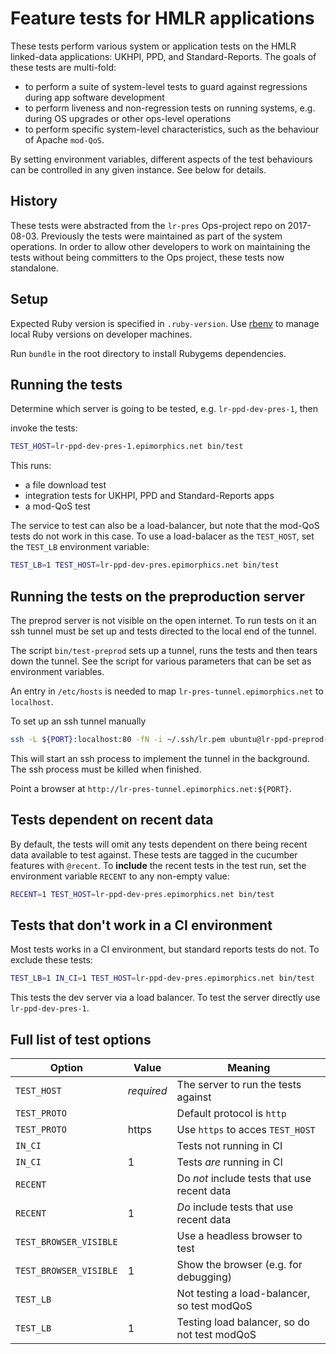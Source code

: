 # Feature tests for HMLR applications

These tests perform various system or application tests on the HMLR linked-data
applications: UKHPI, PPD, and Standard-Reports. The goals of these tests are
multi-fold:

- to perform a suite of system-level tests to guard against regressions during
  app software development
- to perform liveness and non-regression tests on running systems, e.g. during
  OS upgrades or other ops-level operations
- to perform specific system-level characteristics, such as the behaviour of
  Apache `mod-QoS`.

By setting environment variables, different aspects of the test behaviours can
be controlled in any given instance. See below for details.

## History

These tests were abstracted from the `lr-pres` Ops-project repo on 2017-08-03.
Previously the tests were maintained as part of the system operations. In order
to allow other developers to work on maintaining the tests without being
committers to the Ops project, these tests now standalone.

## Setup

Expected Ruby version is specified in `.ruby-version`. Use [rbenv](https://github.com/rbenv/rbenv)
to manage local Ruby versions on developer machines.

Run `bundle` in the root directory to install Rubygems dependencies.

## Running the tests

Determine which server is going to be tested, e.g. `lr-ppd-dev-pres-1`, then

invoke the tests:

```sh
TEST_HOST=lr-ppd-dev-pres-1.epimorphics.net bin/test
```

This runs:

- a file download test
- integration tests for UKHPI, PPD and Standard-Reports apps
- a mod-QoS test

The service to test can also be a load-balancer, but note that the mod-QoS tests
do not work in this case. To use a load-balacer as the `TEST_HOST`, set the `TEST_LB`
environment variable:

```sh
TEST_LB=1 TEST_HOST=lr-ppd-dev-pres.epimorphics.net bin/test
```

## Running the tests on the preproduction server

The preprod server is not visible on the open internet.  To run tests on it an
ssh tunnel must be set up and tests directed to the local end of the tunnel.

The script `bin/test-preprod` sets up a tunnel, runs the tests and then tears down the tunnel.
See the script for various parameters that can be set as environment variables.

An entry in `/etc/hosts` is needed to map `lr-pres-tunnel.epimorphics.net` to `localhost`.

To set up an ssh tunnel manually

```sh
ssh -L ${PORT}:localhost:80 -fN -i ~/.ssh/lr.pem ubuntu@lr-ppd-preprod-pres-1.epimorphics.net
```

This will start an ssh process to implement the tunnel in the background.
The ssh process must be killed when finished.

Point a browser at `http://lr-pres-tunnel.epimorphics.net:${PORT}`.

## Tests dependent on recent data

By default, the tests will omit any tests dependent on there being recent data
available to test against. These tests are tagged in the cucumber features with
`@recent`. To **include** the recent tests in the test run, set the environment
variable `RECENT` to any non-empty value:

```sh
RECENT=1 TEST_HOST=lr-ppd-dev-pres.epimorphics.net bin/test
```

## Tests that don't work in a CI environment

Most tests works in a CI environment, but standard reports tests do not.  To exclude
these tests:

```sh
TEST_LB=1 IN_CI=1 TEST_HOST=lr-ppd-dev-pres.epimorphics.net bin/test
```

This tests the dev server via a load balancer.  To test the server directly use
`lr-ppd-dev-pres-1`.

## Full list of test options

| Option                 | Value      | Meaning                                     |
|------------------------|------------|---------------------------------------------|
| `TEST_HOST`            | _required_ | The server to run the tests against         |
| `TEST_PROTO`           |            | Default protocol is `http`                  |
| `TEST_PROTO`           | https      | Use `https` to acces `TEST_HOST`            |
| `IN_CI`                |            | Tests not running in CI                     |
| `IN_CI`                | 1          | Tests *are* running in CI                   |
| `RECENT`               |            | Do *not* include tests that use recent data |
| `RECENT`               | 1          | *Do* include tests that use recent data     |
| `TEST_BROWSER_VISIBLE` |            | Use a headless browser to test              |
| `TEST_BROWSER_VISIBLE` | 1          | Show the browser (e.g. for debugging)       |
| `TEST_LB`              |            | Not testing a load-balancer, so test modQoS |
| `TEST_LB`              | 1          | Testing load balancer, so do not test modQoS|
